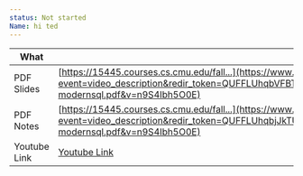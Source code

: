 ```yaml
---
status: Not started
Name: hi ted
---
```


| What | Link |  |
| ---- | ---- | ---- |
| PDF Slides | [https://15445.courses.cs.cmu.edu/fall...](https://www.youtube.com/redirect?event=video_description&redir_token=QUFFLUhqbVFBT3N5TFFGVUdKNmhvdS1nUW5KSGc3bkhjUXxBQ3Jtc0tubGZBMVFCWHJpRVc1V29XVEoxZWZaLW0zSzI1NVEzZWxZWl9CUWFFczJVcEtfbFNvWVNOQmtURkU2SmgyeURGZUcxZUJ1TVgtdUlBOUt0ckpQUFYyREduemFoanNtdldXOVZWWHNuQ1F0a3h2b0ttWQ&q=https%3A%2F%2F15445.courses.cs.cmu.edu%2Ffall2023%2Fslides%2F02-modernsql.pdf&v=n9S4Ibh5O0E) |  |
| PDF Notes | [https://15445.courses.cs.cmu.edu/fall...](https://www.youtube.com/redirect?event=video_description&redir_token=QUFFLUhqbjJkTUYzdjFsWUxLaG1iNFh3ekFCYkFPdjdtUXxBQ3Jtc0tuYm9NX3o4cmp1WTZpYnBJd3M2Vm1xNDFzR1dpUWdwQ1p1bEszVzMtWnJObEh5clF6T0sxRkNsMmYyeERxWm5UUkhzaERhZXFLTENxblN2eTI2bmRraHA0NklVUWZ1OGtaSXd3Umpyay1VTGN5RmRDUQ&q=https%3A%2F%2F15445.courses.cs.cmu.edu%2Ffall2023%2Fnotes%2F02-modernsql.pdf&v=n9S4Ibh5O0E) |  |
| Youtube Link | [Youtube Link](https://www.youtube.com/watch?v=n9S4Ibh5O0E&list=PLSE8ODhjZXjbj8BMuIrRcacnQh20hmY9g&index=3) |  |
